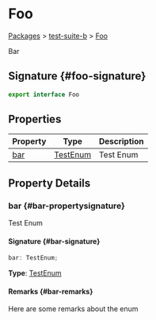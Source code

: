 # Foo

[Packages](/) &gt; [test-suite-b](/test-suite-b/) &gt; [Foo](/test-suite-b/foo-interface)

Bar

## Signature {#foo-signature}

```typescript
export interface Foo
```

## Properties

| Property | Type | Description |
| --- | --- | --- |
| [bar](/test-suite-b/foo-interface#bar-propertysignature) | [TestEnum](/test-suite-a/testenum-enum) | Test Enum |

## Property Details

### bar {#bar-propertysignature}

Test Enum

#### Signature {#bar-signature}

```typescript
bar: TestEnum;
```

**Type**: [TestEnum](/test-suite-a/testenum-enum)

#### Remarks {#bar-remarks}

Here are some remarks about the enum
